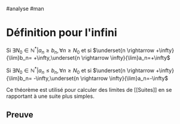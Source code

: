 #analyse #man 
# Définition pour l'infini
Si $\exists N_0\in \mathbb{N}^*|a_n\geq b_n,\forall n\geq N_0$ et si $\underset{n \rightarrow +\infty}{\lim}b_n= +\infty,\underset{n \rightarrow \infty}{\lim}a_n=+\infty$

Si $\exists N_0\in \mathbb{N}^*|a_n\leq b_n,\forall n\geq N_0$ et si $\underset{n \rightarrow +\infty}{\lim}b_n= -\infty,\underset{n \rightarrow \infty}{\lim}a_n=-\infty$

Ce théorème est utilisé pour calculer des limites de [[Suites]] en se rapportant à une suite plus simples.
## Preuve
